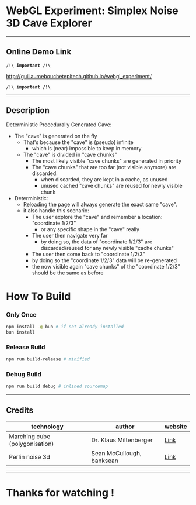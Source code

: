 
# WebGL Experiment: Simplex Noise 3D Cave Explorer

---

## Online Demo Link

**`/!\ important /!\`**

http://guillaumebouchetepitech.github.io/webgl_experiment/

**`/!\ important /!\`**

---

## Description

Deterministic Procedurally Generated Cave:
* The "cave" is generated on the fly
  * That's because the "cave" is (pseudo) infinite
    * which is (near) impossible to keep in memory
  * The "cave" is divided in "cave chunks"
    * The most likely visible "cave chunks" are generated in priority
    * The "cave chunks" that are too far (not visible anymore) are discarded.
      * when discarded, they are kept in a cache, as unused
      * unused cached "cave chunks" are reused for newly visible chunk
* Deterministic:
  * Reloading the page will always generate the exact same "cave".
  * it also handle this scenario:
    * The user explore the "cave" and remember a location: "coordinate 1/2/3"
      * or any specific shape in the "cave" really
    * The user then navigate very far
      * by doing so, the data of "coordinate 1/2/3" are discarded/reused for any newly visible "cache chunks"
    * The user then come back to "coordinate 1/2/3"
    * by doing so the "coordinate 1/2/3" data will be re-generated
    * the now visible again "cave chunks" of the "coordinate 1/2/3" should be the same as before

# How To Build

### Only Once
```bash
npm install -g bun # if not already installed
bun install
```

### Release Build
```bash
npm run build-release # minified
```

### Debug Build
```bash
npm run build debug # inlined sourcemap
```


---

## Credits

| technology |  author | website |
| ---- | ---- | ---- |
| Marching cube (polygonisation) | Dr. Klaus Miltenberger | [Link](http://paulbourke.net/geometry/polygonise/) |
| Perlin noise 3d | Sean McCullough, banksean | [Link](https://gist.github.com/banksean/304522) |


---

# Thanks for watching !
